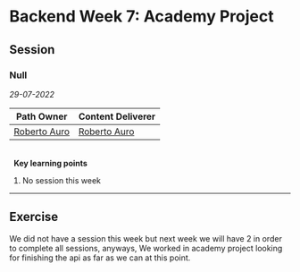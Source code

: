 # Backend Week 7: Academy Project

## Session

### Null

_29-07-2022_

<!-- (Do not change the line below!!!) -->

| **Path Owner**                               | **Content Deliverer**                        |
| -------------------------------------------- | -------------------------------------------- |
| [Roberto Auro](https://github.com/robertoaz) | [Roberto Auro](https://github.com/robertoaz) | \   |

\
&nbsp; <!-- (Do not change this and above line PLEASE!!!) -->
**Key learning points** <!-- (Do not change this line!!!) -->

1. No session this week

---

## Exercise

We did not have a session this week but next week we will have 2 in order to complete all sessions, anyways, We worked in academy project looking for finishing the api as far as we can at this point.
<Statement>
